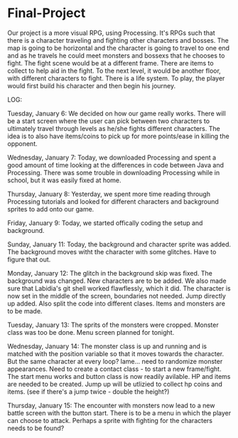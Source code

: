 # Final-Project
Our project is a more visual RPG, using Processing. It's RPGs such that there is a character traveling and fighting other characters and bosses. The map is going to be horizontal and the character is going to travel to one end and as he travels he could meet monsters and bossexs that he chooses to fight. The fight scene would be at a different frame. There are items to collect to help aid in the fight. To the next level, it would be another floor, with different characters to fight. There is a life system. 
To play, the player would first build his character and then begin his journey. 

LOG:

Tuesday, January 6: We decided on how our game really works. There will be a start screen where the user can pick between two characters to ultimately travel through levels as he/she fights different characters. The idea is to also have items/coins to pick up for more points/ease in killing the opponent. 

Wednesday, January 7: Today, we downloaded Processing and spent a good amount of time looking at the differences in code between Java and Processing. There was some trouble in downloading Processing while in school, but it was easily fixed at home. 

Thursday, January 8: Yesterday, we spent more time reading through Processing tutorials and looked for different characters and background sprites to add onto our game. 

Friday, January 9: Today, we started offically coding the setup and background. 

Sunday, January 11: Today, the background and character sprite was added. The background moves witht the character with some glitches. Have to figure that out. 

Monday, January 12: The glitch in the background skip was fixed. The background was changed. New characters are to be added. We also made sure that Labidia's git shell worked flawflessly, which it did. The character is now set in the middle of the screen, boundaries not needed. Jump directly up added. Also split the code into different clases. Items and monsters are to be made. 

Tuesday, January 13: The sprits of the monsters were cropped. Monster class was too be done. Menu screen planned for tonight. 

Wednesday, January 14: The monster class is up and running and is matched with the position variable so that it moves towards the character. But the same character at every loop? lame... need to randomize monster appearances. Need to create a contact class - to start a new frame/fight. The start menu works and button class is now readily avilable. HP and items are needed to be created. Jump up will be utlizied to collect hp coins and items. (see if there's a jump twice - double the height?)

Thursday, January 15: The encounter with monsters now lead to a new battle screen with the button start. There is to be a menu in which the player can choose to attack. Perhaps a sprite with fighting for the characters needs to be found? 
